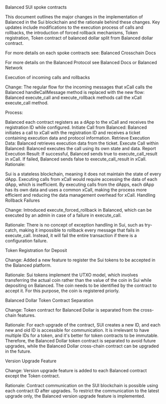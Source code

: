 Balanced SUI spoke contracts

This document outlines the major changes in the implementation of Balanced in the Sui blockchain and the rationale behind these changes. Key updates include modifications to the execution process of calls and rollbacks, the introduction of forced rollback mechanisms, Token registration, Token contract of balanced dollar split from Balanced dollar contract.

For more details on each spoke contracts see: Balanced Crosschain Docs

For more details on the Balanced Protocol see Balanced Docs or Balanced Network

Execution of incoming calls and rollbacks

Change: The regular flow for the incoming messages that xCall calls the Balanced handleCallMessage method is replaced with the new flow: Balanced execute_call and execute_rollback methods call the xCall execute_call method.

Process:

Balanced each contract registers as a dApp to the xCall and receives the registration ID while configured.
Initiate Call from Balanced: Balanced initiates a call to xCall with the registration ID and receives a ticket containing execution data and protocol information.
Retrieve Execution Data: Balanced retrieves execution data from the ticket.
Execute Call within Balanced: Balanced executes the call using its own state and data.
Report Execution Result:
If successful, Balanced sends true to execute_call_result in xCall.
If failed, Balanced sends false to execute_call_result in xCall.
Rationale:

Sui is a stateless blockchain, meaning it does not maintain the state of every dApp.
Executing calls from xCall would require accessing the data of each dApp, which is inefficient.
By executing calls from the dApps, each dApp has its own data and uses a common xCall, making the process more efficient and reducing the data management overhead for xCall.
Handling Rollback Failures

Change: Introduced execute_forced_rollback in Balanced, which can be executed by an admin in case of a failure in execute_call.

Rationale: There is no concept of exception handling in Sui, such as try-catch, making it impossible to rollback every message that fails in execute_call. Instead, it will fail the entire transaction if there is a configuration failure.

Token Registration for Deposit

Change: Added a new feature to register the Sui tokens to be accepted in the Balanced platform.

Rationale: Sui tokens implement the UTXO model, which involves transferring the actual coin rather than the value of the coin in Sui while depositing on Balanced. The coin needs to be identified by the contract to accept it. For this purpose, the coin is registered priorly.

Balanced Dollar Token Contract Separation

Change: Token contract for Balanced Dollar is separated from the cross-chain features.

Rationale: For each upgrade of the contract, SUI creates a new ID, and each new and old ID is accessible for communication. It is irrelevant to have multiple IDs for a token, and it's better for token contracts to be immutable. Therefore, the Balanced Dollar token contract is separated to avoid future upgrades, while the Balanced Dollar cross-chain contract can be upgraded in the future.

Version Upgrade Feature

Change: Version upgrade feature is added to each Balanced contract except the Token contract.

Rationale: Contract communication on the SUI blockchain is possible using each contract ID after upgrades. To restrict the communication to the latest upgrade only, the Balanced version upgrade feature is implemented.

